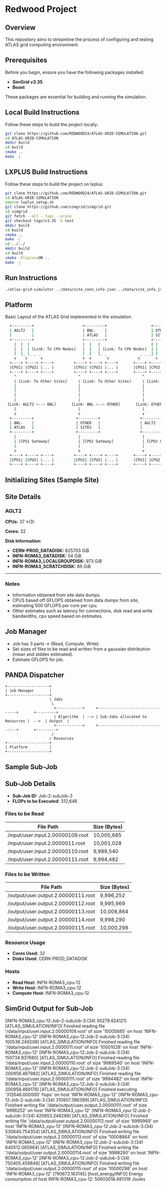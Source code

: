 # Redwood Project

## Overview
This repository aims to streamline the process of configuring and testing ATLAS grid computing environment.

## Prerequisites
Before you begin, ensure you have the following packages installed:

- **SimGrid v3.35** 
- **Boost**

These packages are essential for building and running the simulation.

## Local Build Instructions
Follow these steps to build the project locally:
   ```bash
   git clone https://github.com/REDWOOD24/ATLAS-GRID-SIMULATION.git
   cd ATLAS-GRID-SIMULATION
   mkdir build
   cd build
   cmake ..
   make -j
   ```

## LXPLUS Build Instructions
Follow these steps to build the project on lxplus:
   ```bash
   git clone https://github.com/REDWOOD24/ATLAS-GRID-SIMULATION.git
   cd ATLAS-GRID-SIMULATION
   source lxplus_setup.sh
   git clone https://github.com/simgrid/simgrid.git
   cd simgrid
   git fetch --all --tags --prune
   git checkout tags/v3.35 -b test
   mkdir build
   cd build
   cmake ..
   make -j
   cd ../../
   mkdir build
   cd build
   cmake -Dlxplus=ON ..
   make -j
   ```

## Run Instructions

   ```bash
  ./atlas-grid-simulator ../data/site_conn_info.json ../data/site_info.json
   ```

## Platform

Basic Layout of the ATLAS Grid implemented in the simulation.

```bash
  +---------+                      +---------+                    +---------+
  | AGLT2   |                      | BNL-    |                    | OTHER   |
  |         |                      | ATLAS   |                    | SITES   |
  +---------+                      +---------+                    +---------+
    |  |  |                        |  |   |                       | |  |
    |  |  | [Link: To CPU Nodes]   |  |   | [Link: To CPU Nodes]  | |  | [Link: To CPU Nodes]
    |  |_ |_ _ _                   |  |   |_ _               _ _ _| |  |_ _
    v    v      v                  v  v       v             v       v      v
  +----+ +----+ +----+         +----+ +----+ +----+       +----+ +----+ +----+
  |CPU1| |CPU2| |... |         |CPU1| |CPU2| |... |       |CPU1| |CPU2| |... |
  +----+ +----+ +----+         +----+ +----+ +----+       +----+ +----+ +----+
    ^                            ^                            ^
    | [Link: To Other Sites]     | [Link: To Other Sites]     | [Link: To Other Sites]
    |                            |                            |
    |                            |                            |
    |                            |                            |
    |                            |                            |
 [Link: AGLT2 <--> BNL]       [Link: BNL <--> OTHER]       [Link: OTHER <--> AGLT2]
    |                            |                            |
    v                            v                            v
  +---------+                   +---------+                  +---------+
  | BNL-    |                   | OTHER   |                  | AGLT2   |
  | ATLAS   |                   | SITES   |                  |         |
  +---------+                   +---------+                  +---------+
    |                            |                            |
    | [CPU1 Gateway]             | [CPU1 Gateway]             | [CPU1 Gateway]
    |                            |                            |
    v                            v                            v
  +----+ +----+ +----+         +----+ +----+ +----+       +----+ +----+ +----+
  |CPU1| |CPU2| |... |         |CPU1| |CPU2| |... |       |CPU1| |CPU2| |... |
  +----+ +----+ +----+         +----+ +----+ +----+       +----+ +----+ +----+
```




## Initializing Sites (Sample Site)

## Site Details

### AGLT2

**CPUs:**  37 ±(3) 

**Cores:** 32

**Disk Information:**

- **CERN-PROD_DATADISK:**        625703 GiB
- **INFN-ROMA3_DATADISK:**       54 GiB
- **INFN-ROMA3_LOCALGROUPDISK:** 973 GiB
- **INFN-ROMA3_SCRATCHDISK:**    86 GiB

---

### Notes

- Information obtained from site data dumps.
- CPUS based off GFLOPS obtained from data dumps from site, estimating 500 GFLOPS per core per cpu.
- Other estimates such as latency for connections, disk read and write bandwidths, cpu speed based on estimates.

## Job Manager

 - Job has 3 parts -> (Read, Compute, Write).
 - Set sizes of files to be read and written from a gaussian distribution (mean and stddev estimated).
 - Estimate GFLOPS for job.


## PANDA Dispatcher 

    +-------------------+ 
    | Job Manager       |
    +-------------------+
                        \ Jobs
                         \
                          +------------+     +---------------------------------+       +---------+ 
                          | Algorithm  | --> | Sub-Jobs allocated to Resources |  -->  | Output  |
                          +------------+     +---------------------------------+       +---------+ 
                         /
                        / Resources
    +-------------------+ 
    | Platform          |
    +-------------------+ 
    
    
## Sample Sub-Job

## Sub-Job Details
- **Sub-Job ID:** Job-2-subJob-3
- **FLOPs to be Executed:** 312,646

### Files to be Read
| File Path                            | Size (Bytes) |
|--------------------------------------|--------------|
| /input/user.input.2.00000109.root    | 10,005,685   |
| /input/user.input.2.0000011.root     | 10,001,028   |
| /input/user.input.2.00000110.root    | 9,989,540    |
| /input/user.input.2.00000111.root    | 9,994,482    |

### Files to be Written
| File Path                            | Size (Bytes) |
|--------------------------------------|--------------|
| /output/user.output.2.00000111.root  | 9,996,252    |
| /output/user.output.2.00000112.root  | 9,995,969    |
| /output/user.output.2.00000113.root  | 10,008,864   |
| /output/user.output.2.00000114.root  | 9,998,290    |
| /output/user.output.2.00000115.root  | 10,000,298   |


### Resource Usage
- **Cores Used:** 32
- **Disks Used:** CERN-PROD_DATADISK

### Hosts
- **Read Host:**    INFN-ROMA3_cpu-12
- **Write Host:**   INFN-ROMA3_cpu-12
- **Compute Host:** INFN-ROMA3_cpu-12



## SimGrid Output for Sub-Job

[INFN-ROMA3_cpu-12:Job-2-subJob-3:(34) 50279.824121] [ATLAS_SIMULATION/INFO] Finished reading file '/data/input/user.input.2.00000109.root' of size '10005685' on host 'INFN-ROMA3_cpu-12'
[INFN-ROMA3_cpu-12:Job-2-subJob-3:(34) 100536.249206] [ATLAS_SIMULATION/INFO] Finished reading file '/data/input/user.input.2.0000011.root' of size '10001028' on host 'INFN-ROMA3_cpu-12'
[INFN-ROMA3_cpu-12:Job-2-subJob-3:(34) 150734.937680] [ATLAS_SIMULATION/INFO] Finished reading file '/data/input/user.input.2.00000110.root' of size '9989540' on host 'INFN-ROMA3_cpu-12'
[INFN-ROMA3_cpu-12:Job-2-subJob-3:(34) 200958.467982] [ATLAS_SIMULATION/INFO] Finished reading file '/data/input/user.input.2.00000111.root' of size '9994482' on host 'INFN-ROMA3_cpu-12'
[INFN-ROMA3_cpu-12:Job-2-subJob-3:(34) 200958.468178] [ATLAS_SIMULATION/INFO] Finished executing '312646.000000' flops' on host 'INFN-ROMA3_cpu-12'
[INFN-ROMA3_cpu-12:Job-2-subJob-3:(34) 310807.396399] [ATLAS_SIMULATION/INFO] Finished writing file '/data/output/user.output.2.00000111.root' of size '9996252' on host 'INFN-ROMA3_cpu-12'
[INFN-ROMA3_cpu-12:Job-2-subJob-3:(34) 420653.248286] [ATLAS_SIMULATION/INFO] Finished writing file '/data/output/user.output.2.00000112.root' of size '9995969' on host 'INFN-ROMA3_cpu-12'
[INFN-ROMA3_cpu-12:Job-2-subJob-3:(34) 530640.754354] [ATLAS_SIMULATION/INFO] Finished writing file '/data/output/user.output.2.00000113.root' of size '10008864' on host 'INFN-ROMA3_cpu-12'
[INFN-ROMA3_cpu-12:Job-2-subJob-3:(34) 640512.065964] [ATLAS_SIMULATION/INFO] Finished writing file '/data/output/user.output.2.00000114.root' of size '9998290' on host 'INFN-ROMA3_cpu-12'
[INFN-ROMA3_cpu-12:Job-2-subJob-3:(34) 750405.459849] [ATLAS_SIMULATION/INFO] Finished writing file '/data/output/user.output.2.00000115.root' of size '10000298' on host 'INFN-ROMA3_cpu-12'
[790672.163145] [host_energy/INFO] Energy consumption of host INFN-ROMA3_cpu-12: 50603018.491319 Joules

